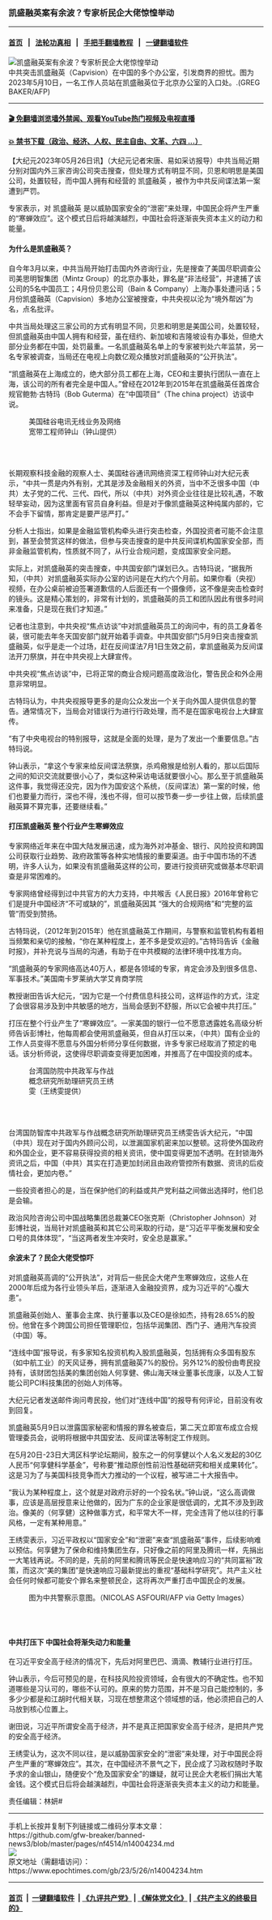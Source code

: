 ### 凯盛融英案有余波？专家析民企大佬惊惶举动
------------------------

#### [首页](https://github.com/gfw-breaker/banned-news3/blob/master/README.md) &nbsp;&nbsp;|&nbsp;&nbsp; [法轮功真相](https://github.com/begood0513/basic/blob/master/README.md)  &nbsp;&nbsp;|&nbsp;&nbsp; [手把手翻墙教程](https://github.com/gfw-breaker/guides/wiki)  &nbsp;&nbsp;|&nbsp;&nbsp; [一键翻墙软件](https://github.com/gfw-breaker/nogfw/blob/master/README.md)  



<div><img alt="凯盛融英案有余波？专家析民企大佬惊惶举动" class="attachment-djy_600_400 size-djy_600_400 wp-post-image" src="https://i.epochtimes.com/assets/uploads/2023/05/id14004277-000_33ER4W3-600x400.jpg"/>
<div class="caption">
 中共突击凯盛融英（Capvision）在中国的多个办公室，引发商界的担忧。图为2023年5月10日，一名工作人员站在凯盛融英位于北京办公室的入口处。.(GREG BAKER/AFP)
</div></div><hr/>

#### [ 🎬  免翻墙浏览墙外禁闻、观看YouTube热门视频及电视直播](https://github.com/gfw-breaker/HelloWorld)

#### [ 💥  禁书下载（政治、经济、人权、民主自由、文革、六四 ...）](https://github.com/gfw-breaker/books/blob/master/README.md)

<div><p>
 【大纪元2023年05月26日讯】（大纪元记者宋唐、易如采访报导）中共当局近期分别对国内外三家咨询公司突击搜查，但处理方式有明显不同，贝恩和明思是美国公司，处置较轻，而中国人拥有和经营的
 <ok href="https://www.epochtimes.com/gb/tag/%E5%87%AF%E7%9B%9B%E8%9E%8D%E8%8B%B1.html">
  凯盛融英
 </ok>
 ，被作为中共反间谍法第一案遭到严罚。
</p>
<p>
 专家表示，对
 <ok href="https://www.epochtimes.com/gb/tag/%E5%87%AF%E7%9B%9B%E8%9E%8D%E8%8B%B1.html">
  凯盛融英
 </ok>
 是以威胁国家安全的“泄密”来处理，中国民企将产生严重的“寒蝉效应”。这个模式日后将越演越烈，中国社会将逐渐丧失资本主义的动力和能量。
</p>
<h4>
 为什么是凯盛融英？
</h4>
<p>
 自今年3月以来，中共当局开始打击国内外咨询行业，先是搜查了美国尽职调查公司美思明智集团（Mintz Group）的北京办事处，罪名是“非法经营”，并逮捕了该公司的5名中国员工；4月份贝恩公司（Bain &amp; Company）上海办事处遭问话；5月份凯盛融英（Capvision）多地办公室被搜查，中共央视以沦为“境外帮凶”为名，点名批评。
</p>
<p>
 中共当局处理这三家公司的方式有明显不同，贝恩和明思是美国公司，处置较轻，但凯盛融英由中国人拥有和经营，虽在纽约、新加坡和吉隆坡设有办事处，但绝大部分业务都在中国，处罚最重。一名凯盛融英名单上的专家被判处六年监禁，另一名专家被调查，当局还在电视上向数亿观众播放对凯盛融英的“公开执法”。
</p>
<p>
 “凯盛融英在上海成立的，绝大部分员工都在上海，CEO和主要执行团队一直在上海，该公司的所有者完全是中国人。”曾经在2012年到2015年在凯盛融英任首席合规官鲍勃·古特玛（Bob Guterma）在“中国项目”（The china project）访谈中说。
</p>
<figure aria-describedby="caption-attachment-13997490" class="wp-caption alignleft" id="attachment_13997490" style="width: 194px">
 <ok href="https://i.epochtimes.com/assets/uploads/2023/05/id13997490-8b261628fa9aa070c847958ba6f447d8.png" target="_blank">
  <img alt="" class="wp-image-13997490" src="https://i.epochtimes.com/assets/uploads/2023/05/id13997490-8b261628fa9aa070c847958ba6f447d8.png"/>
 </ok>
 <br/><figcaption class="wp-caption-text" id="caption-attachment-13997490">
  美国硅谷电讯无线业务及网络宽带工程师钟山（钟山提供）
 </figcaption><br/>
</figure><br/>
<p>
 长期观察科技金融的观察人士、美国硅谷通讯网络资深工程师钟山对大纪元表示，“中共一贯是内外有别，尤其是涉及金融相关的外资，当中不乏很多中国（中共）太子党的二代、三代、四代，所以（中共）对外资企业往往是比较礼遇，不敢轻举妄动，因为这里面有官员自身利益。但是对于像凯盛融英这种纯属内部的，它不会手下留情，那肯定是要严惩严打。”
</p>
<p>
 分析人士指出，如果是金融监管机构牵头进行突击检查，外国投资者可能不会注意到，甚至会赞赏这样的做法，但参与突击搜查的是中共反间谍机构国家安全部，而非金融监管机构，性质就不同了，从行业合规问题，变成国家安全问题。
</p>
<p>
 实际上，对凯盛融英的突击搜查，中共国安部门谋划已久。古特玛说，“据我所知，（中共）对凯盛融英实际办公室的访问是在大约六个月前。如果你看（央视）视频，在办公桌前被迫签署道歉信的人后面还有一个摄像师，这不像是突击检查时的镜头。这是精心策划的，非常有计划的，凯盛融英的员工和团队因此有很多时间来准备，只是现在我们才知道。”
</p>
<p>
 记者也注意到，中共央视“焦点访谈”中对凯盛融英员工的询问中，有的员工身着冬装，很可能去年冬天国安部门就开始着手调查。中共国安部门5月9日突击搜查凯盛融英，似乎是走一个过场，赶在反间谍法7月1日生效之前，拿凯盛融英为反间谍法开刀祭旗，并在中共央视上大肆宣传。
</p>
<p>
 中共央视“焦点访谈”中，已将正常的商业合规问题高度政治化，警告民企和外企用意非常明显。
</p>
<p>
 古特玛认为，中共央视报导更多的是向公众发出一个关于向外国人提供信息的警告。通常情况下，当局会对错误行为进行行政处理，而不是在国家电视台上大肆宣传。
</p>
<p>
 “有了中央电视台的特别报导，这就是全面的处理，是为了发出一个重要信息。”古特玛说。
</p>
<p>
 钟山表示，“拿这个专家来给反间谍法祭旗，杀鸡儆猴是给别人看的，那以后国际之间的知识交流就要很小心了，类似这种采访电话就要很小心。那么至于凯盛融英这件事，我觉得还没完，因为作为国安这个系统，（反间谍法）第一案的时候，他们也要量力而行，深也不得，浅也不得，但可以按节奏一步一步往上做，后续凯盛融英算不算完事，还要继续看。”
</p>
<h4>
 打压凯盛融英 整个行业产生寒蝉效应
</h4>
<p>
 专家网络近年来在中国大陆发展迅速，成为海外对冲基金、银行、风险投资和跨国公司获取行业趋势、政府政策等各种实地情报的重要渠道。由于中国市场的不透明，许多人认为，如果没有凯盛融英这样的公司，要进行投资研究或做基本尽职调查是非常困难的。
</p>
<p>
 专家网络曾经得到过中共官方的大力支持，中共喉舌《人民日报》2016年曾称它们是提升中国经济“不可或缺的”，凯盛融英因其 “强大的合规网络”和“完整的监管”而受到赞扬。
</p>
<p>
 古特玛说，（2012年到2015年）他在凯盛融英工作期间，与警察和监管机构有着相当频繁和亲切的接触，“你在某种程度上，差不多是受欢迎的。”古特玛告诉《金融时报》，并补充说与当局的沟通，有助于在中共模糊的法律环境中找准方向。
</p>
<p>
 “凯盛融英的专家网络高达40万人，都是各领域的专家，肯定会涉及到很多信息、军事技术。”美国南卡罗莱纳大学艾肯商学院
</p>
<p>
 教授谢田告诉大纪元，“因为它是一个付费信息科技公司，这样运作的方式，注定了会很容易涉及到中共敏感的地方，当局会感到不舒服，所以它会被中共打压。”
</p>
<p>
 打压在整个行业产生了“寒蝉效应”。一家美国的银行一位不愿意透露姓名高级分析师告诉彭博社，他每周都会使用凯盛融英，但自从打压以来，（中共）国有企业的工作人员变得不愿意与外国分析师分享任何数据，许多专家已经取消了预定的电话。该分析师说，这使得尽职调查变得更加困难，并推高了在中国投资的成本。
</p>
<figure aria-describedby="caption-attachment-13990677" class="wp-caption alignright" id="attachment_13990677" style="width: 180px">
 <ok href="https://i.epochtimes.com/assets/uploads/2023/05/id13990677-9191fb97072de25784273bed.jpg" target="_blank">
  <img alt="" class="wp-image-13990677" src="https://i.epochtimes.com/assets/uploads/2023/05/id13990677-9191fb97072de25784273bed.jpg"/>
 </ok>
 <br/><figcaption class="wp-caption-text" id="caption-attachment-13990677">
  台湾国防院中共政军与作战概念研究所助理研究员王绣雯（王绣雯提供）
 </figcaption><br/>
</figure><br/>
<p>
 台湾国防智库中共政军与作战概念研究所助理研究员王绣雯告诉大纪元，“中国（中共）现在对于国内外顾问公司，以泄漏国家机密来加以整顿。这将使外国政府和外国企业，更不容易获得投资的相关资讯，使中国变得更加不透明。在封锁海外资讯之后，中国（中共）其实在打造更加封闭且由政府管控所有数据、资讯的后疫情社会，更加内卷。”
</p>
<p>
 一些投资者担心的是，当在保护他们的利益或共产党利益之间做出选择时，他们总是会输。
</p>
<p>
 政治风险咨询公司中国战略集团总裁兼CEO张克斯（Christopher Johnson）对彭博社说，当局针对凯盛融英和其它公司采取的行动，是“习近平平衡发展和安全口号的具体体现”，“当这两者发生冲突时，安全总是赢家。”
</p>
<h4>
 余波未了？民企大佬受惊吓
</h4>
<p>
 对凯盛融英高调的“公开执法”，对背后一些民企大佬产生寒蝉效应，这些人在2000年后成为各行业领头羊后，逐渐进入金融投资界，成为习近平的“心腹大患”。
</p>
<p>
 凯盛融英创始人、董事会主席、执行董事以及CEO是徐如杰，持有28.65%的股份。他曾在多个跨国公司担任管理职位，包括华润集团、西门子、通用汽车投资（中国）等。
</p>
<p>
 “连线中国”报导说，有多家知名投资机构入股凯盛融英，包括拥有众多国有股东（如中航工业）的天风证券，拥有凯盛融英7%的股份。另外12%的股份由粤民投持有，该财团包括美的集团创始人何享健、佛山海天味业董事长庞康，以及人工智能公司PCI科技集团的创始人刘伟等。
</p>
<p>
 大纪元记者发送邮件询问粤民投，他们对“连线中国”的报导有何评论，目前没有收到回复。
</p>
<p>
 凯盛融英5月9日以泄露国家秘密和情报的罪名被查后，第二天立即宣布成立合规管理委员会，说明将根据中共国安法、反间谍法等制定工作规则。
</p>
<p>
 在5月20日-23日大湾区科学论坛期间，股东之一的何享健以个人名义发起的30亿人民币“何享健科学基金”，号称要“推动原创性前沿性基础研究和相关成果转化”。这是习为了与美国科技竞争而大力推动的一个议程，被写进二十大报告中。
</p>
<p>
 “我认为某种程度上，这个就是对政府示好的一个投名状。”钟山说，“这么高调做事，应该是高层授意来让他做的，因为广东的企业家是很低调的，尤其不涉及到政治。像美的（何享健）这种做事方式，和平常大不一样，完全违背了他以往的行事风格，一定有某种用意。”
</p>
<p>
 王绣雯表示，习近平政权以“国家安全”和“泄密”来查“凯盛融英”事件，后续影响难以预估。何享健为了保命和维持集团生存，只好像之前的阿里及腾讯一样，先捐出一大笔钱再说。不同的是，先前的阿里和腾讯等民企是快速响应习的“共同富裕”政策，而这次“美的集团”是快速响应习最新提出的重视“基础科学研究”。共产主义社会任何时候都可能安个罪名来整顿民企，这将再次严重打击中国民企的发展。
</p>
<figure aria-describedby="caption-attachment-13446411" class="wp-caption aligncenter" id="attachment_13446411" style="width: 600px">
 <ok href="https://i.epochtimes.com/assets/uploads/2021/12/id13446411-GettyImages-1214305597-.jpeg" target="_blank">
  <img alt="" class="size-large wp-image-13446411" src="https://i.epochtimes.com/assets/uploads/2021/12/id13446411-GettyImages-1214305597--600x338.jpeg"/>
 </ok>
 <br/><figcaption class="wp-caption-text" id="caption-attachment-13446411">
  图为中共警察示意图。（NICOLAS ASFOURI/AFP via Getty Images）
 </figcaption><br/>
</figure><br/>
<h4>
 中共打压下 中国社会将渐失动力和能量
</h4>
<p>
 在习近平安全高于经济的情况下，先后对阿里巴巴、滴滴、教辅行业进行打压。
</p>
<p>
 钟山表示，今后可预见的是，在科技风险投资领域，会有很大的不确定性。也不知道哪些是习认可的，哪些不认可的。原来的势力范围，并不是习自己能控制的，多多少少都是和江胡时代相关联，习现在想整肃这个领域想的话，他必须把自己的人马放到核心位置上。
</p>
<p>
 谢田说，习近平所谓安全高于经济，并不是真正把国家安全高于经济，是把共产党的安全高于经济。
</p>
<p>
 王绣雯认为，这次不同以往，是以威胁国家安全的“泄密”来处理，对于中国民企将产生严重的“寒蝉效应”。其次，在中国经济不景气之下，民企成了习政权随时予取予求的金山银山，随便安个“危及国家安全”的嫌疑，就可让民企大老板们捐出大笔金钱。这个模式日后将会越演越烈，中国社会将逐渐丧失资本主义的动力和能量。
</p>
<p>
 责任编辑：林妍#
</p>
</div>
<hr/>
手机上长按并复制下列链接或二维码分享本文章：<br/>
https://github.com/gfw-breaker/banned-news3/blob/master/pages/nf4514/n14004234.md <br/>
<a href='https://github.com/gfw-breaker/banned-news3/blob/master/pages/nf4514/n14004234.md'><img src='https://github.com/gfw-breaker/banned-news3/blob/master/pages/nf4514/n14004234.md.png'/></a> <br/>
原文地址（需翻墙访问）：https://www.epochtimes.com/gb/23/5/26/n14004234.htm


------------------------
#### [首页](https://github.com/gfw-breaker/banned-news3/blob/master/README.md) &nbsp;|&nbsp; [一键翻墙软件](https://github.com/gfw-breaker/nogfw/blob/master/README.md) &nbsp;| [《九评共产党》](https://github.com/gfw-breaker/9ping.md/blob/master/README.md#九评之一评共产党是什么) | [《解体党文化》](https://github.com/gfw-breaker/jtdwh.md/blob/master/README.md) | [《共产主义的终极目的》](https://github.com/gfw-breaker/gczydzjmd.md/blob/master/README.md)


<img src='http://gfw-breaker.win/banned-news3/pages/nf4514/n14004234.md' width='0px' height='0px'/>